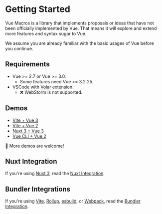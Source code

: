 # Getting Started

Vue Macros is a library that implements proposals or ideas that have not been officially implemented by Vue. That means it will explore and extend more features and syntax sugar to Vue.

We assume you are already familiar with the basic usages of Vue before you continue.

## Requirements

- Vue >= 2.7 or Vue >= 3.0.
  - Some features need Vue >= 3.2.25.
- VSCode with [Volar](https://marketplace.visualstudio.com/items?itemName=Vue.volar) extension.
  - ❌ WebStorm is not supported.

## Demos

- [Vite + Vue 3](https://github.com/vue-macros/vite)
- [Vite + Vue 2](https://github.com/sxzz/unplugin-vue-macros/tree/main/playground/vue2)
- [Nuxt 3 + Vue 3](https://github.com/vue-macros/nuxt)
- [Vue CLI + Vue 2](https://github.com/vue-macros/vue2-vue-cli)

🌟 More demos are welcome!

## Nuxt Integration

If you're using [Nuxt 3](https://nuxt.com/), read the [Nuxt Integration](./nuxt-integration.md).

## Bundler Integrations

If you're using [Vite](https://vitejs.dev/), [Rollup](https://rollupjs.org/), [esbuild](https://esbuild.github.io/), or [Webpack](https://webpack.js.org/), read the [Bundler Integration](./bundler-integration.md).
